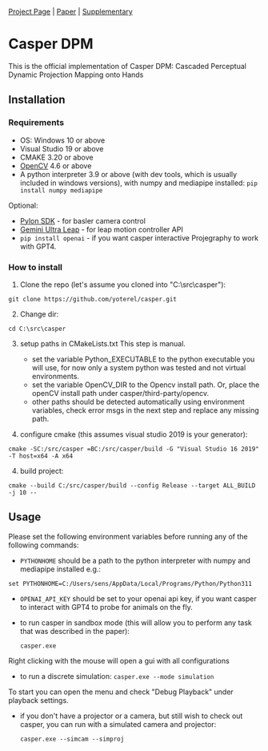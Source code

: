 [Project Page](https://yoterel.github.io/casper-project-page/) | [Paper](https://arxiv.org/abs/2409.04397) | [Supplementary](https://yoterel.github.io/casper-project-page/static/pdfs/casper_supp.pdf)

# Casper DPM

This is the official implementation of Casper DPM: Cascaded Perceptual Dynamic Projection Mapping onto Hands

## Installation
### Requirements
- OS: Windows 10 or above
- Visual Studio 19 or above
- CMAKE 3.20 or above
- [OpenCV](https://opencv.org/releases/) 4.6 or above
- A python interpreter 3.9 or above (with dev tools, which is usually included in windows versions), with numpy and mediapipe installed:
  `pip install numpy mediapipe`
  
Optional:
- [Pylon SDK](https://www.baslerweb.com/en/software/pylon/sdk/) - for basler camera control
- [Gemini Ultra Leap](https://www.ultraleap.com/tracking/gemini-hand-tracking-platform/) - for leap motion controller API
- `pip install openai` - if you want casper interactive Projegraphy to work with GPT4.
### How to install
1) Clone the repo (let's assume you cloned into "C:\src\casper"):

  `git clone https://github.com/yoterel/casper.git`
   
2) Change dir:

  `cd C:\src\casper`

3) setup paths in CMakeLists.txt
   This step is manual.
   - set the variable Python_EXECUTABLE to the python executable you will use, for now only a system python was tested and not virtual environments.
   - set the variable OpenCV_DIR to the Opencv install path. Or, place the openCV install path under casper/third-party/opencv.
   - other paths should be detected automatically using environment variables, check error msgs in the next step and replace any missing path.
     
3) configure cmake (this assumes visual studio 2019 is your generator):

  `cmake -SC:/src/casper =BC:/src/casper/build -G "Visual Studio 16 2019" -T host=x64 -A x64`


4) build project:

  `cmake --build C:/src/casper/build --config Release --target ALL_BUILD -j 10 --`

## Usage

Please set the following environment variables before running any of the following commands:

- `PYTHONHOME` should be a path to the python interpreter with numpy and mediapipe installed e.g.:

`set PYTHONHOME=C:/Users/sens/AppData/Local/Programs/Python/Python311`

- `OPENAI_API_KEY` should be set to your openai api key, if you want casper to interact with GPT4 to probe for animals on the fly.

- to run casper in sandbox mode (this will allow you to perform any task that was described in the paper):

  `casper.exe`

Right clicking with the mouse will open a gui with all configurations

- to run a discrete simulation:
  `casper.exe --mode simulation`

To start you can open the menu and check "Debug Playback" under playback settings.

- if you don't have a projector or a camera, but still wish to check out casper, you can run with a simulated camera and projector:
  
  `casper.exe --simcam --simproj`
